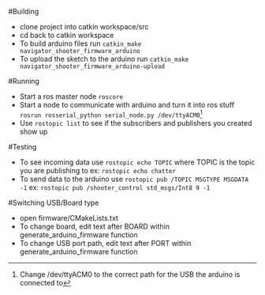 #Building
* clone project into catkin workspace/src
* cd back to catkin workspace
* To build arduino files run `catkin_make navigator_shooter_firmware_arduino`
* To upload the sketch to the arduino run `catkin_make navigator_shooter_firmware_arduino-upload`

#Running
* Start a ros master node `roscore`
* Start a node to communicate with arduino and turn it into ros stuff `rosrun rosserial_python serial_node.py /dev/ttyACM0`[^1]
* Use `rostopic list` to see if the subscribers and publishers you created show up

#Testing
* To see incoming data use `rostopic echo TOPIC` where TOPIC is the topic you are publishing to ex: `rostopic echo chatter`
* To send data to the arduino use `rostopic pub /TOPIC MSGTYPE MSGDATA -1` ex: `rostopic pub /shooter_control std_msgs/Int8 9 -1`


#Switching USB/Board type
* open firmware/CMakeLists.txt
* To change board, edit text after BOARD within generate_arduino_firmware function
* To change USB port path, edit text after PORT within generate_arduino_firmware function

[^1]: Change /dev/ttyACM0 to the correct path for the USB the arduino is connected to
